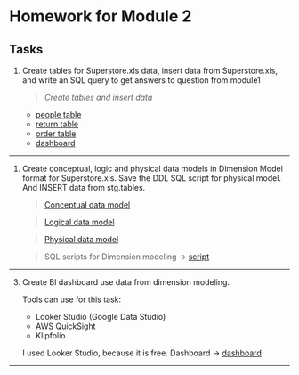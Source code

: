 # Homework for Module 2

## Tasks

1. Create tables for Superstore.xls data, insert data from Superstore.xls, and write an SQL query to get answers to question from module1
   > _Create tables and insert data_

    - [people table](./sql_scripts/stg/people.sql)
    - [return table](./sql_scripts/stg/return.sql)
    - [order table](./sql_scripts/stg/order.sql)
    - [dashboard](./sql_scripts/stg/dashboard.sql)

---

1. Create conceptual, logic and physical data models in Dimension Model format for Superstore.xls. Save the DDL SQL script for physical model. And INSERT data from stg.tables.

    > [Conceptual data model](./images/conceptual.png)

    > [Logical data model](./images/logical.png)

    > [Physical data model](./images/physical.png)

    > SQL scripts for Dimension modeling -> [script](./sql_scripts/dwh/dimension_model.sql)

---

3. Create BI dashboard use data from dimension modeling. 

   Tools can use for this task:
   - Looker Studio (Google Data Studio)
   - AWS QuickSight
   - Klipfolio

    I used Looker Studio, because it is free. Dashboard -> [dashboard](./images/dashboard.png)

---
